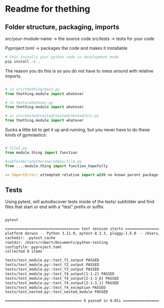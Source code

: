 # Readme for thething

## Folder structure, packaging, imports

src/your-module-name -> the source code
src/tests -> tests for your code

Pyproject.toml -> packages the code and makes it installable

```sh
# this installs your python code in development mode
pip install -e .

```

The reason you do this is so you do not have to mess around with relative imports.

```py

# in src/thething/main.py
from thething.module import whatever

# in tests/whatever.py
from thething.module import whatever

# in src/nested/nested/nested/nested/etc.py
from thething.module import whatever
```

Sucks a little bit to get it up and running, but you never have to do these kinds of gymnastics:

```py

# file1.py
from module.thing import function

#subfolder/anotherone/ohboy/file.py
from ....module.thing import function_hopefully

>> ImportError: attempted relative import with no known parent package

```


## Tests
Using pytest, will autodiscover tests inside of the tests/ subfolder and find files that start or end with a "test" prefix or suffix.

```sh

pytest

================================== test session starts ===================================
platform darwin -- Python 3.11.9, pytest-8.3.3, pluggy-1.5.0 -- /Users/robert/Documents/python-testing/.venv/bin/python3.11
cachedir: .pytest_cache
rootdir: /Users/robert/Documents/python-testing
configfile: pyproject.toml
collected 8 items                                                                        

tests/test_module.py::test_f1_output PASSED                                        [ 12%]
tests/test_module.py::test_f2_output PASSED                                        [ 25%]
tests/test_module.py::test_f3_output PASSED                                        [ 37%]
tests/test_module.py::test_f4_output[1-1-2] PASSED                                 [ 50%]
tests/test_module.py::test_f4_output[2-1-3_0] PASSED                               [ 62%]
tests/test_module.py::test_f4_output[2-1-3_1] PASSED                               [ 75%]
tests/test_module.py::test_f4_exception PASSED                                     [ 87%]
tests/test_nested.py::test_nested_module PASSED                                    [100%]

=================================== 8 passed in 0.01s ====================================


